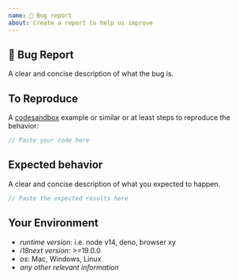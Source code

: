 ```yaml
---
name: 🐛 Bug report
about: Create a report to help us improve
---
```


<!--
Before you submit an issue we recommend you visit [docs](https://www.i18next.com/) or [docs](https://react.i18next.com/) or [StackOverflow](https://stackoverflow.com/) or similar and ask any questions you have or mention any problems you've had getting started with i18next.

**Please read this entire template before posting any issue. If you ignore these instructions and post an issue here that does not follow the instructions, your issue might be closed, locked.**
-->

## 🐛 Bug Report

A clear and concise description of what the bug is.

## To Reproduce

A [codesandbox](https://codesandbox.io/examples/package/i18next) example or similar
or at least steps to reproduce the behavior:

```js
// Paste your code here
```

## Expected behavior

A clear and concise description of what you expected to happen.

```js
// Paste the expected results here
```

## Your Environment

- *runtime version*: i.e. node v14, deno, browser xy
- *i18next version*: >=19.0.0
- *os*: Mac, Windows, Linux
- *any other relevant information*